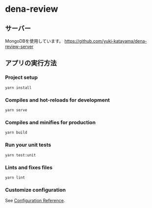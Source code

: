 # dena-review

## サーバー
MongoDBを使用しています。
https://github.com/yuki-katayama/dena-review-server

## アプリの実行方法
### Project setup
```
yarn install
```

### Compiles and hot-reloads for development
```
yarn serve
```

### Compiles and minifies for production
```
yarn build
```

### Run your unit tests
```
yarn test:unit
```

### Lints and fixes files
```
yarn lint
```

### Customize configuration
See [Configuration Reference](https://cli.vuejs.org/config/).
